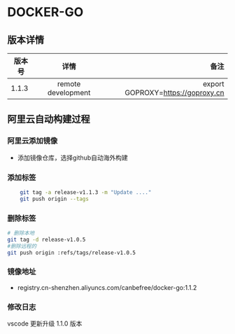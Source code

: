 ﻿# DOCKER-GO

## 版本详情

| 版本号        | 详情         | 备注  |
| ------------- |:-------------:| -----:|
| 1.1.3 | remote development | export GOPROXY=https://goproxy.cn |

## 阿里云自动构建过程

### 阿里云添加镜像

- 添加镜像仓库，选择github自动海外构建

### 添加标签

```bash
    git tag -a release-v1.1.3 -m "Update ...."
    git push origin --tags
```

### 删除标签

```bash
# 删除本地
git tag -d release-v1.0.5
#删除远程的
git push origin :refs/tags/release-v1.0.5
```

### 镜像地址

- registry.cn-shenzhen.aliyuncs.com/canbefree/docker-go:1.1.2

### 修改日志

vscode 更新升级 1.1.0 版本